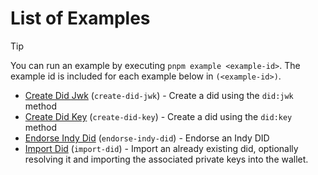 # List of Examples

> [!TIP]
> You can run an example by executing `pnpm example <example-id>`. The example id is included for each example below in `(<example-id>)`.

- [Create Did Jwk](./examples/create-did-jwk) (`create-did-jwk`) - Create a did using the `did:jwk` method
- [Create Did Key](./examples/create-did-key) (`create-did-key`) - Create a did using the `did:key` method
- [Endorse Indy Did](./examples/endorse-indy-did) (`endorse-indy-did`) - Endorse an Indy DID
- [Import Did](./examples/import-did) (`import-did`) - Import an already existing did, optionally resolving it and importing the associated private keys into the wallet.
